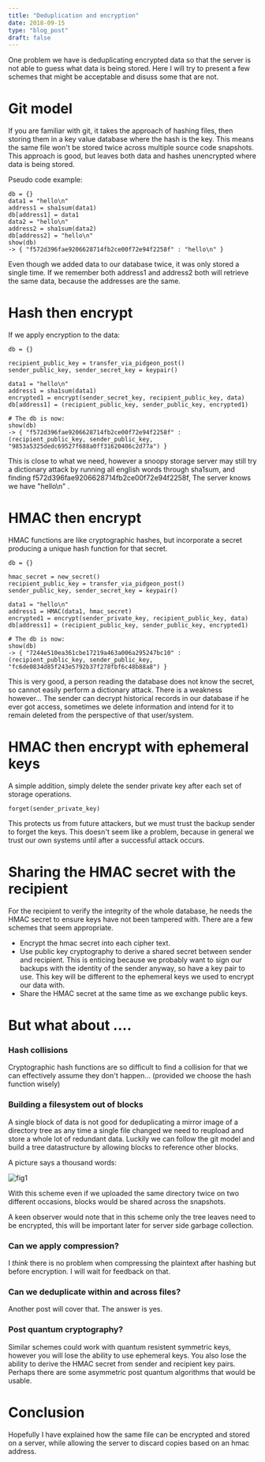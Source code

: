 ```yaml
---
title: "Deduplication and encryption"
date: 2018-09-15
type: "blog_post"
draft: false
---
```


One problem we have is deduplicating encrypted data so that the server
is not able to guess what data is being stored. Here I will try to present a 
few schemes that might be acceptable and disuss some that are not.

# Git model

If you are familiar with git, it takes the approach of hashing files, then storing
them in a key value database where the hash is the key. This means the same file
won't be stored twice across multiple source code snapshots. This approach
is good, but leaves both data and hashes unencrypted where data is being stored.

Pseudo code example:

```
db = {}
data1 = "hello\n"
address1 = sha1sum(data1)
db[address1] = data1
data2 = "hello\n"
address2 = sha1sum(data2)
db[address2] = "hello\n"
show(db)
-> { "f572d396fae9206628714fb2ce00f72e94f2258f" : "hello\n" }

```

Even though we added data to our database twice, it was only stored a single time. If we remember both address1 and address2
both will retrieve the same data, because the addresses are the same.


# Hash then encrypt

If we apply encryption to the data:

```
db = {}

recipient_public_key = transfer_via_pidgeon_post()
sender_public_key, sender_secret_key = keypair()

data1 = "hello\n"
address1 = sha1sum(data1)
encrypted1 = encrypt(sender_secret_key, recipient_public_key, data)
db[address1] = (recipient_public_key, sender_public_key, encrypted1)

# The db is now:
show(db)
-> { "f572d396fae9206628714fb2ce00f72e94f2258f" : (recipient_public_key, sender_public_key, "9853a5325dedc69527f688a0ff31620406c2d77a") }

```

This is close to what we need, however a snoopy storage server may still try a dictionary attack by running all english words
through sha1sum, and finding f572d396fae9206628714fb2ce00f72e94f2258f, The server knows we have "hello\n" .

# HMAC then encrypt

HMAC functions are like cryptographic hashes, but incorporate a secret producing a unique hash function for that secret.

```
db = {}

hmac_secret = new_secret()
recipient_public_key = transfer_via_pidgeon_post()
sender_public_key, sender_secret_key = keypair()

data1 = "hello\n"
address1 = HMAC(data1, hmac_secret)
encrypted1 = encrypt(sender_private_key, recipient_public_key, data)
db[address1] = (recipient_public_key, sender_public_key, encrypted1)

# The db is now:
show(db)
-> { "7244e510ea361cbe17219a463a006a295247bc10" : (recipient_public_key, sender_public_key, "fc6de0834d85f243e5792b37f278fbf6c48b88a8") }

```

This is very good, a person reading the database does not know the secret, so cannot easily perform a dictionary attack.
There is a weakness however... The sender can decrypt historical records in our database if he ever got access, sometimes
we delete information and intend for it to remain deleted from the perspective of that user/system.

# HMAC then encrypt with ephemeral keys

A simple addition, simply delete the sender private key after each set of storage operations.

```
forget(sender_private_key)
```

This protects us from future attackers, but we must trust the backup sender to forget the keys.
This doesn't seem like a problem, because in general we trust our own systems until after a successful attack occurs.

# Sharing the HMAC secret with the recipient

For the recipient to verify the integrity of the whole database, he needs the HMAC secret to ensure keys
have not been tampered with. There are a few schemes that seem appropriate.

- Encrypt the hmac secret into each cipher text.
- Use public key cryptography to derive a shared secret between sender and recipient. This is enticing because we probably want to sign our backups with the identity of the sender anyway, so have a key pair to use.
  This key will be different to the ephemeral keys we used to encrypt our data with.
- Share the HMAC secret at the same time as we exchange public keys.

# But what about ....

### Hash collisions

Cryptographic hash functions are so difficult to find a collision for that we can effectively
assume they don't happen... (provided we choose the hash function wisely)

### Building a filesystem out of blocks

A single block of data is not good for deduplicating a mirror image of a directory tree
as any time a single file changed we need to reupload and store a whole lot of redundant data. Luckily we can follow the git model
and build a tree datastructure by allowing blocks to reference other blocks.

A picture says a thousand words:

![fig1](/dedup_and_encryption_fig1.png)

With this scheme even if we uploaded the same directory twice on two different occasions, blocks would be shared across the
snapshots.

A keen observer would note that in this scheme only the tree leaves need to be encrypted, this will be important later
for server side garbage collection.

### Can we apply compression?

I *think* there is no problem when compressing the plaintext after hashing but before encryption. I will wait for feedback on that.

### Can we deduplicate within and across files?

Another post will cover that. The answer is yes.

### Post quantum cryptography?

Similar schemes could work with quantum resistent symmetric keys, however you will lose the ability to use
ephemeral keys. You also lose the ability to derive the HMAC secret from sender and recipient key pairs.
Perhaps there are some asymmetric post quantum algorithms
that would be usable.

# Conclusion

Hopefully I have explained how the same file can be encrypted and stored on a server, while
allowing the server to discard copies based on an hmac address.
